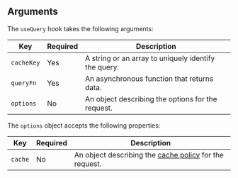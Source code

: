 ## Arguments

The `useQuery` hook takes the following arguments:

| Key        | Required | Description                                        |
| ---------- | -------- | -------------------------------------------------- |
| `cacheKey` | Yes      | A string or an array to uniquely identify the query.  |
| `queryFn`  | Yes      | An asynchronous function that returns data.       |
| `options`  | No       | An object describing the options for the request. |

The `options` object accepts the following properties:

| Key     | Required | Description                                                                                             |
| ------- | -------- | ------------------------------------------------------------------------------------------------------- |
| `cache` | No       | An object describing the [cache policy](/api/hydrogen/framework/cache) for the request. |
